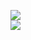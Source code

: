 [![](https://img.shields.io/badge/Made%20With-Github%20Spray-lightgrey.svg?style=for-the-badge&logo=github)](https://github.com/Annihil/github-spray#7299)  
[![](https://i.imgur.com/2DrTn0Z.gif)](https://github.com/Annihil/github-spray)